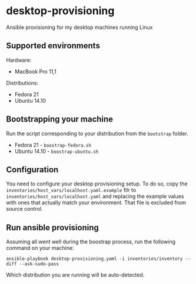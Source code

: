 # desktop-provisioning
Ansible provisioning for my desktop machines running Linux

## Supported environments
Hardware:
* MacBook Pro 11,1

Distributions:
* Fedora 21
* Ubuntu 14.10

## Bootstrapping your machine
Run the script corresponding to your distribution from the `bootstrap` folder.

* Fedora 21 - `boostrap-fedora.sh`
* Ubuntu 14.10 - `boostrap-ubuntu.sh`

## Configuration

You need to configure your desktop provisioning setup. To do so, copy the `inventories/host_vars/localhost.yaml.example` filr to `inventories/host_vars/localhost.yaml` and replacing the example values with ones that actually match your environment. That file is excluded from source control. 

## Run ansible provisioning
Assuming all went well during the boostrap process, run the following command on your machine:

    ansible-playbook desktop-provisioning.yaml -i inventories/inventory --diff --ask-sudo-pass

Which distribution you are running will be auto-detected.
